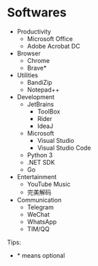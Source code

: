# Softwares

- Productivity
  - Microsoft Office
  - Adobe Acrobat DC
- Browser
  - Chrome
  - Brave\*
- Utilities
  - BandiZip
  - Notepad++
- Development
  - JetBrains
    - ToolBox
    - Rider
    - IdeaJ
  - Microsoft
    - Visual Studio
    - Visual Studio Code
  - Python 3
  - .NET SDK
  - Go
- Entertainment
  - YouTube Music
  - 完美解码
- Communication
  - Telegram
  - WeChat
  - WhatsApp
  - TIM/QQ

Tips:
- \* means optional
